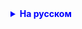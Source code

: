 <details style="margin-top: 16px">
  <summary style="cursor: pointer; color: blue;"><b>На русском</b></summary>

Все задания необходимо выполнить в одном проекте. Все задания обязательны


    Сделать класс Человек
    Добавить ему поля:

    1. Имя
    2. Возраст
    3. Рост
    4. Количество детей
    5. Дата рождения (можно сделать строкой, но можно найти специальный тип для этого)

    Добавить методы

    1) Вывод Info по человеку
    2) Расчет стажа человека (возраст - 18 лет)
    3) Метод, в котором человек "здоровается"

    Потренироваться
    Создать несколько людей (заполнить их разными данными, повызывать методы)

</details>
